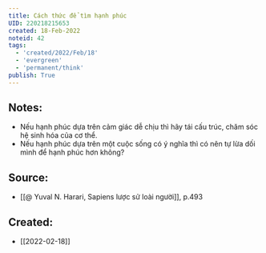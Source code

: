 ```yaml
---
title: Cách thức để tìm hạnh phúc
UID: 220218215653
created: 18-Feb-2022
noteid: 42
tags:
  - 'created/2022/Feb/18'
  - 'evergreen'
  - 'permanent/think'
publish: True
---
```

## Notes:
- Nếu hạnh phúc dựa trên cảm giác dễ chịu thì hãy tái cấu trúc, chăm sóc hệ sinh hóa của cơ thể.
- Nếu hạnh phúc dựa trên một cuộc sống có ý nghĩa thì có nên tự lừa dối mình để hạnh phúc hơn không?

## Source:
- [[@ Yuval N. Harari, Sapiens lược sử loài người]], p.493



## Created:
- [[2022-02-18]]
